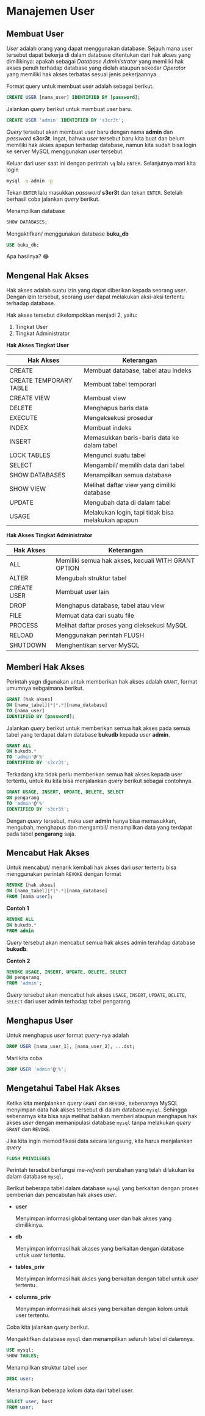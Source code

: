 # Manajemen User

## Membuat User

*User* adalah orang yang dapat menggunakan database. Sejauh mana user tersebut dapat bekerja di dalam database ditentukan dari hak akses yang dimilikinya: apakah sebagai *Database Administrator* yang memiliki hak akses penuh terhadap database yang diolah ataupun sekedar *Operator* yang memiliki hak akses terbatas sesuai jenis pekerjaannya.

Format query untuk membuat *user* adalah sebagai berikut.
```sql
CREATE USER [nama_user] IDENTIFIED BY [password];
```

Jalankan *query*  berikut untuk membuat *user* baru.
```sql
CREATE USER 'admin' IDENTIFIED BY 's3cr3t';
```
*Query* tersebut akan membuat *user* baru dengan nama **admin** dan *password* **s3cr3t**. Ingat, bahwa *user* tersebut baru kita buat dan belum memiliki hak akses apapun terhadap database, namun kita sudah bisa login ke server MySQL menggunakan *user* tersebut.

Keluar dari user saat ini dengan perintah `\q` lalu `ENTER`. Selanjutnya mari kita login
```sh
mysql -u admin -p
```
Tekan `ENTER` lalu masukkan *password* **s3cr3t** dan tekan `ENTER`. Setelah berhasil coba jalankan *query* berikut.

Menampilkan database
```sql
SHOW DATABASES;
```

Mengaktifkan/ menggunakan database **buku_db**
```sql
USE buku_db;
```
Apa hasilnya? 😂

## Mengenal Hak Akses

Hak akses adalah suatu izin yang dapat diberikan kepada seorang *user*. Dengan izin tersebut, seorang *user* dapat melakukan aksi-aksi tertentu terhadap database.

Hak akses tersebut dikelompokkan menjadi 2, yaitu:

1. Tingkat User
2. Tingkat Administrator

**Hak Akses Tingkat User**

|Hak Akses              |Keterangan                         |
|---------              |----------                         |
|CREATE                 |Membuat database, tabel atau indeks|
|CREATE TEMPORARY TABLE |Membuat tabel temporari            |
|CREATE VIEW            |Membuat view                       |
|DELETE                 |Menghapus baris data               |
|EXECUTE                |Mengeksekusi prosedur              |
|INDEX                  |Membuat indeks                     |
|INSERT                 |Memasukkan baris-baris data ke dalam tabel|
|LOCK TABLES            |Mengunci suatu tabel|
|SELECT                 |Mengambil/ memilih data dari tabel|
|SHOW DATABASES         |Menampilkan semua database|
|SHOW VIEW              |Melihat daftar view yang dimiliki database|
|UPDATE                 |Mengubah data di dalam tabel|
|USAGE                  |Melakukan login, tapi tidak bisa melakukan apapun|

**Hak Akses Tingkat Administrator**

|Hak Akses  |Keterangan|
|-  |-|
|ALL    |Memiliki semua hak akses, kecuali WITH GRANT OPTION|
|ALTER  |Mengubah struktur tabel|
|CREATE USER    |Membuat user lain|
|DROP   |Menghapus database, tabel atau view|
|FILE   |Memuat data dari suatu file|
|PROCESS    |Melihat daftar proses yang dieksekusi MySQL|
|RELOAD |Menggunakan perintah FLUSH|
|SHUTDOWN   |Menghentikan server MySQL|

## Memberi Hak Akses

Perintah yagn digunakan untuk memberikan hak akses adalah `GRANT`, format umumnya sebgaimana berikut.
```sql
GRANT [hak akses]
ON [nama_tabel]|*|*.*|[nama_database]
TO [nama_user]
IDENTIFIED BY [password];
```
Jalankan *query* berikut untuk memberikan semua hak akses pada semua tabel yang terdapat dalam database **bukudb** kepada *user* **admin**.

```sql
GRANT ALL
ON bukudb.*
TO 'admin'@'%'
IDENTIFIED BY 's3cr3t';
```

Terkadang kita tidak perlu memberikan semua hak akses kepada user tertentu, untuk itu kita bisa menjalankan *query* berikut sebagai contohnya.

```sql
GRANT USAGE, INSERT, UPDATE, DELETE, SELECT
ON pengarang
TO 'admin'@'%'
IDENTIFIED BY 's3cr3t';
```

Dengan *query* tersebut, maka *user* **admin** hanya bisa memasukkan, mengubah, menghapus dan mengambil/ menampilkan data yang terdapat pada tabel **pengarang** saja.

## Mencabut Hak Akses

Untuk mencabut/ menarik kembali hak akses dari *user* tertentu bisa menggunakan perintah `REVOKE` dengan format
```sql
REVOKE [hak akses]
ON [nama_tabel]|*|*.*|[nama_database]
FROM [nama user];
```

**Contoh 1**
```sql
REVOKE ALL
ON bukudb.*
FROM admin
```
*Query* tersebut akan mencabut semua hak akses admin terahdap database **bukudb**.

**Contoh 2**
```sql
REVOKE USAGE, INSERT, UPDATE, DELETE, SELECT
ON pengarang
FROM 'admin';
```
*Query* tersebut akan mencabut hak akses `USAGE`, `INSERT`, `UPDATE`, `DELETE`, `SELECT` dari user admin terhadap tabel pengarang.

## Menghapus User

Untuk menghapus *user* format *query*-nya adalah
```sql
DROP USER [nama_user_1], [nama_user_2], ...dst;
```

Mari kita coba
```sql
DROP USER 'admin'@'%';
```

## Mengetahui Tabel Hak Akses

Ketika kita menjalankan *query* `GRANT` dan `REVOKE`, sebenarnya MySQL menyimpan data hak akses tersebut di dalam database `mysql`. Sehingga sebenarnya kita bisa saja melihat bahkan memberi ataupun menghapus hak akses *user* dengan memanipulasi database `mysql` tanpa melakukan *query* `GRANT` dan `REVOKE`.

Jika kita ingin memodifikasi data secara langsung, kita harus menjalankan *query*

```sql
FLUSH PRIVILEGES
```
Perintah tersebut berfungsi me-*refresh* perubahan yang telah dilakukan ke dalam database `mysql`.

Berikut beberapa tabel dalam database `mysql` yang berkaitan dengan proses pemberian dan pencabutan hak akses *user*.

- **user**
    
    Menyimpan informasi global tentang *user* dan hak akses yang dimilikinya.

- **db**
    
    Menyimpan informasi hak akases yang berkaitan dengan database untuk *user* tertentu.

- **tables_priv**
    
    Menyimpan informasi hak akses yang berkaitan dengan tabel untuk *user* tertentu.

- **columns_priv**
    
    Menyimpan informasi hak akses yang berkaitan dengan kolom untuk user tertentu.

Coba kita jalankan *query* berikut.

Mengaktifkan database `mysql` dan menampilkan seluruh tabel di dalamnya.
```sql
USE mysql;
SHOW TABLES;
```

Menampilkan struktur tabel `user`
```sql
DESC user;
```

Menampilkan beberapa kolom data dari tabel user.
```sql
SELECT user, host
FROM user;
```